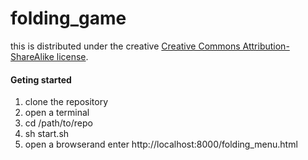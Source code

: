 folding_game
============


this is distributed under the creative [Creative Commons Attribution-ShareAlike license](http://creativecommons.org/licenses/by-sa/3.0/).


#### Geting started
1. clone the repository
2. open a terminal
3. cd /path/to/repo
4. sh start.sh
5. open a browserand enter http://localhost:8000/folding_menu.html
